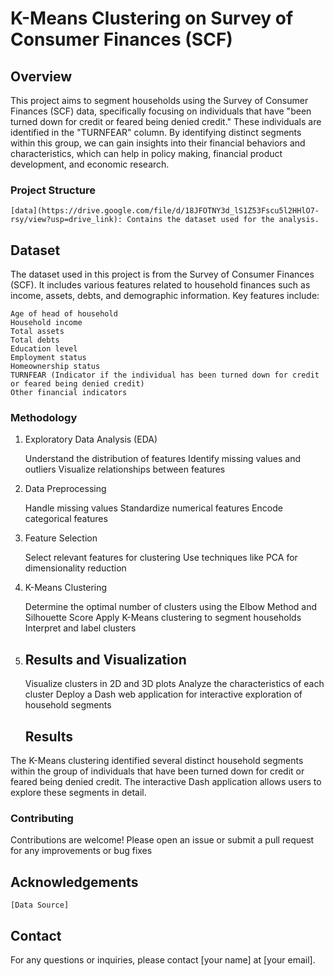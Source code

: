 # K-Means Clustering on Survey of Consumer Finances (SCF)
## Overview

This project aims to segment households using the Survey of Consumer Finances (SCF) data, specifically focusing on individuals that have "been turned down for credit or feared being denied credit." These individuals are identified in the "TURNFEAR" column. By identifying distinct segments within this group, we can gain insights into their financial behaviors and characteristics, which can help in policy making, financial product development, and economic research.


### Project Structure

    [data](https://drive.google.com/file/d/18JFOTNY3d_lS1Z53Fscu5l2HHlO7-rsy/view?usp=drive_link): Contains the dataset used for the analysis.
    
## Dataset

The dataset used in this project is from the Survey of Consumer Finances (SCF). It includes various features related to household finances such as income, assets, debts, and demographic information. Key features include:

    Age of head of household
    Household income
    Total assets
    Total debts
    Education level
    Employment status
    Homeownership status
    TURNFEAR (Indicator if the individual has been turned down for credit or feared being denied credit)
    Other financial indicators

### Methodology
1. Exploratory Data Analysis (EDA)

    Understand the distribution of features
    Identify missing values and outliers
    Visualize relationships between features

2. Data Preprocessing

    Handle missing values
    Standardize numerical features
    Encode categorical features

3. Feature Selection

    Select relevant features for clustering
    Use techniques like PCA for dimensionality reduction

4. K-Means Clustering

    Determine the optimal number of clusters using the Elbow Method and Silhouette Score
    Apply K-Means clustering to segment households
    Interpret and label clusters

5. ## Results and Visualization

    Visualize clusters in 2D and 3D plots
    Analyze the characteristics of each cluster
    Deploy a Dash web application for interactive exploration of household segments

   ## Results

The K-Means clustering identified several distinct household segments within the group of individuals that have been turned down for credit or feared being denied credit. The interactive Dash application allows users to explore these segments in detail.

### Contributing

Contributions are welcome! Please open an issue or submit a pull request for any improvements or bug fixes

## Acknowledgements

    [Data Source]
## Contact

For any questions or inquiries, please contact [your name] at [your email].
